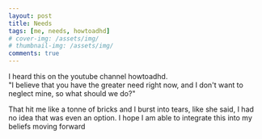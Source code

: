 ```yaml
---
layout: post
title: Needs
tags: [me, needs, howtoadhd]
# cover-img: /assets/img/
# thumbnail-img: /assets/img/
comments: true
---
```

I heard this on the youtube channel howtoadhd.  
"I believe that you have the greater need right now, and I don't want to neglect mine, so what should we do?"  

That hit me like a tonne of bricks and I burst into tears, like she said, I had no idea that was even an option. I hope I am able to integrate this into my beliefs moving forward
